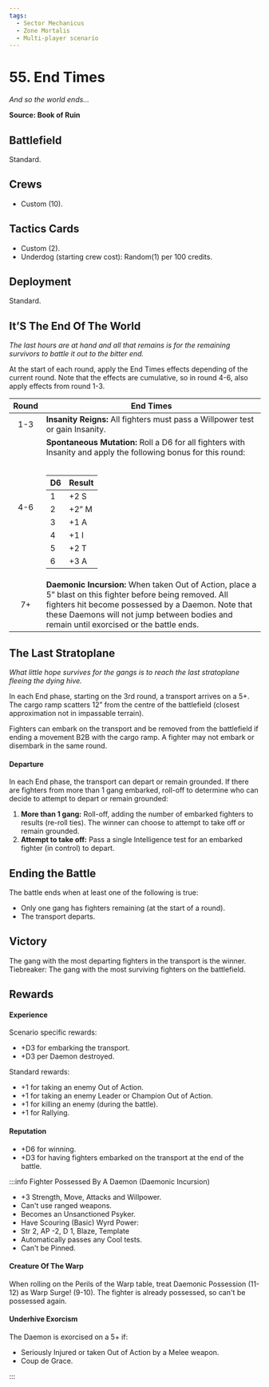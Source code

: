 ```yaml
---
tags:
  - Sector Mechanicus
  - Zone Mortalis
  - Multi-player scenario
---
```


# 55. End Times

_And so the world ends…_

**Source: Book of Ruin**

## Battlefield

Standard.

## Crews

- Custom (10).

## Tactics Cards

- Custom (2).
- Underdog (starting crew cost): Random(1) per 100 credits.

## Deployment

Standard.

## It’S The End Of The World

_The last hours are at hand and all that remains is for the remaining survivors to battle it out to the bitter end._

At the start of each round, apply the End Times effects depending of the current round. Note that the effects are cumulative, so in round 4-6, also apply effects from round 1-3.

| Round | End Times                                                                                                                                                                                                                                                                                                                                                                                          |
| :---: | -------------------------------------------------------------------------------------------------------------------------------------------------------------------------------------------------------------------------------------------------------------------------------------------------------------------------------------------------------------------------------------------------- |
|  1-3  | **Insanity Reigns:** All fighters must pass a Willpower test or gain Insanity.                                                                                                                                                                                                                                                                                                                     |
|  4-6  | **Spontaneous Mutation:** Roll a D6 for all fighters with Insanity and apply the following bonus for this round: <br /><br /><table><thead><tr><th>D6</th><th>Result</th></tr></thead><tbody><tr><td>1</td><td>+2 S</td></tr><tr><td>2</td><td>+2” M</td></tr><tr><td>3</td><td>+1 A</td></tr><tr><td>4</td><td>+1 I</td></tr><tr><td>5</td><td>+2 T</td></tr><tr><td>6</td><td>+3 A</td></tr></tbody></table> |
|  7+   | **Daemonic Incursion:** When taken Out of Action, place a 5” blast on this fighter before being removed. All fighters hit become possessed by a Daemon. Note that these Daemons will not jump between bodies and remain until exorcised or the battle ends.                                                                                                                                        |

## The Last Stratoplane

_What little hope survives for the gangs is to reach the last stratoplane fleeing the dying hive._

In each End phase, starting on the 3rd round, a transport arrives on a 5+. The cargo ramp scatters 12” from the centre of the battlefield (closest approximation not in impassable terrain).

Fighters can embark on the transport and be removed from the battlefield if ending a movement B2B with the cargo ramp. A fighter may not embark or disembark in the same round.

#### Departure

In each End phase, the transport can depart or remain grounded. If there are fighters from more than 1 gang embarked, roll-off to determine who can decide to attempt to depart or remain grounded:

1. **More than 1 gang:** Roll-off, adding the number of embarked fighters to results (re-roll ties). The winner can choose to attempt to take off or remain grounded.
2. **Attempt to take off:** Pass a single Intelligence test for an embarked fighter (in control) to depart.

## Ending the Battle

The battle ends when at least one of the following is true:

- Only one gang has fighters remaining (at the start of a round).
- The transport departs.

## Victory

The gang with the most departing fighters in the transport is the winner. Tiebreaker: The gang with the most surviving fighters on the battlefield.

## Rewards

#### Experience

Scenario specific rewards:

- +D3 for embarking the transport.
- +D3 per Daemon destroyed.

Standard rewards:

- +1 for taking an enemy Out of Action.
- +1 for taking an enemy Leader or Champion Out of Action.
- +1 for killing an enemy (during the battle).
- +1 for Rallying.

#### Reputation

- +D6 for winning.
- +D3 for having fighters embarked on the transport at the end of the battle.

:::info Fighter Possessed By A Daemon (Daemonic Incursion)

- +3 Strength, Move, Attacks and Willpower.
- Can't use ranged weapons.
- Becomes an Unsanctioned Psyker.
- Have Scouring (Basic) Wyrd Power:
- Str 2, AP -2, D 1, Blaze, Template
- Automatically passes any Cool tests.
- Can't be Pinned.

#### Creature Of The Warp

When rolling on the Perils of the Warp table, treat Daemonic Possession (11-12) as Warp Surge! (9-10). The fighter is already possessed, so can't be possessed again.

#### Underhive Exorcism

The Daemon is exorcised on a 5+ if:

- Seriously Injured or taken Out of Action by a Melee weapon.
- Coup de Grace.

:::
